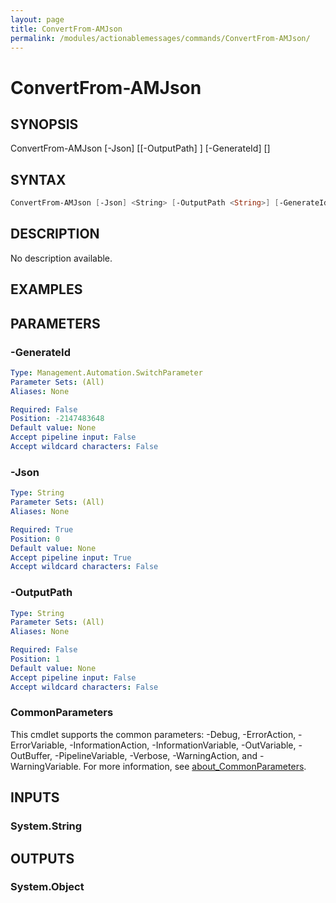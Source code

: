 ```yaml
---
layout: page
title: ConvertFrom-AMJson
permalink: /modules/actionablemessages/commands/ConvertFrom-AMJson/
---
```


# ConvertFrom-AMJson

## SYNOPSIS
ConvertFrom-AMJson [-Json] <string> [[-OutputPath] <string>] [-GenerateId] [<CommonParameters>]

## SYNTAX

```powershell
ConvertFrom-AMJson [-Json] <String> [-OutputPath <String>] [-GenerateId <SwitchParameter>] [-Verbose <SwitchParameter>] [-Debug <SwitchParameter>] [-ErrorAction <ActionPreference>] [-WarningAction <ActionPreference>] [-InformationAction <ActionPreference>] [-ProgressAction <ActionPreference>] [-ErrorVariable <String>] [-WarningVariable <String>] [-InformationVariable <String>] [-OutVariable <String>] [-OutBuffer <Int32>] [-PipelineVariable <String>] [<CommonParameters>]
```

## DESCRIPTION
No description available.

## EXAMPLES
## PARAMETERS

### -GenerateId
```yaml
Type: Management.Automation.SwitchParameter
Parameter Sets: (All)
Aliases: None

Required: False
Position: -2147483648
Default value: None
Accept pipeline input: False
Accept wildcard characters: False
```

### -Json
```yaml
Type: String
Parameter Sets: (All)
Aliases: None

Required: True
Position: 0
Default value: None
Accept pipeline input: True
Accept wildcard characters: False
```

### -OutputPath
```yaml
Type: String
Parameter Sets: (All)
Aliases: None

Required: False
Position: 1
Default value: None
Accept pipeline input: False
Accept wildcard characters: False
```

### CommonParameters
This cmdlet supports the common parameters: -Debug, -ErrorAction, -ErrorVariable, -InformationAction, -InformationVariable, -OutVariable, -OutBuffer, -PipelineVariable, -Verbose, -WarningAction, and -WarningVariable. For more information, see [about_CommonParameters](https://learn.microsoft.com/en-us/powershell/module/microsoft.powershell.core/about/about_commonparameters).

## INPUTS
### System.String


## OUTPUTS
### System.Object
